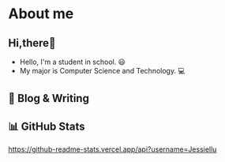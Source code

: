 # About me
## Hi,there👋
* Hello, I'm a student in school. 😃
* My major is Computer Science and Technology. 💻

## 📝 Blog & Writing


## 📊 GitHub Stats
https://github-readme-stats.vercel.app/api?username=Jessiellu
